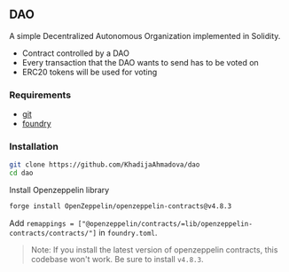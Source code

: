 ## DAO

A simple Decentralized Autonomous Organization implemented in Solidity.

-   Contract controlled by a DAO
-   Every transaction that the DAO wants to send has to be voted on
-   ERC20 tokens will be used for voting


### Requirements
- [git](https://git-scm.com/book/en/v2/Getting-Started-Installing-Git)
- [foundry](https://getfoundry.sh/)

### Installation
```bash
git clone https://github.com/KhadijaAhmadova/dao
cd dao
```
Install Openzeppelin library
```bash
forge install OpenZeppelin/openzeppelin-contracts@v4.8.3
```
Add `remappings = ["@openzeppelin/contracts/=lib/openzeppelin-contracts/contracts/"]` in `foundry.toml`.

> Note: If you install the latest version of openzeppelin contracts, this codebase won't work. Be sure to install `v4.8.3`.